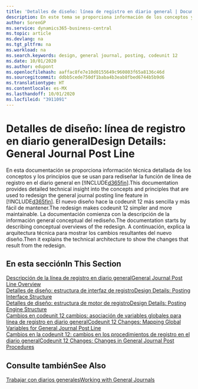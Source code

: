 ```yaml
---
title: 'Detalles de diseño: línea de registro en diario general | Documentos de Microsoft'
description: En este tema se proporciona información de los conceptos y los principios que se usan para rediseñar la función de línea de registro en el diario general en Business Central.
author: SorenGP
ms.service: dynamics365-business-central
ms.topic: article
ms.devlang: na
ms.tgt_pltfrm: na
ms.workload: na
ms.search.keywords: design, general journal, posting, codeunit 12
ms.date: 10/01/2020
ms.author: edupont
ms.openlocfilehash: aaffac8fe7e10d0155649c960803f65a8136c46d
ms.sourcegitcommit: ddbb5cede750df1baba4b3eab8fbed6744b5b9d6
ms.translationtype: HT
ms.contentlocale: es-MX
ms.lasthandoff: 10/01/2020
ms.locfileid: "3911091"
---
```

# <a name="design-details-general-journal-post-line"></a><span data-ttu-id="b5b40-103">Detalles de diseño: línea de registro en diario general</span><span class="sxs-lookup"><span data-stu-id="b5b40-103">Design Details: General Journal Post Line</span></span>
<span data-ttu-id="b5b40-104">En esta documentación se proporciona información técnica detallada de los conceptos y los principios que se usan para rediseñar la función de línea de registro en el diario general en [!INCLUDE[d365fin](includes/d365fin_md.md)].</span><span class="sxs-lookup"><span data-stu-id="b5b40-104">This documentation provides detailed technical insight into the concepts and principles that are used to redesign the general journal posting line feature in [!INCLUDE[d365fin](includes/d365fin_md.md)].</span></span> <span data-ttu-id="b5b40-105">El nuevo diseño hace la codeunit 12 más sencilla y más fácil de mantener.</span><span class="sxs-lookup"><span data-stu-id="b5b40-105">The redesign makes codeunit 12 simpler and more maintainable.</span></span> <span data-ttu-id="b5b40-106">La documentación comienza con la descripción de la información general conceptual del rediseño.</span><span class="sxs-lookup"><span data-stu-id="b5b40-106">The documentation starts by describing conceptual overviews of the redesign.</span></span> <span data-ttu-id="b5b40-107">A continuación, explica la arquitectura técnica para mostrar los cambios resultantes del nuevo diseño.</span><span class="sxs-lookup"><span data-stu-id="b5b40-107">Then it explains the technical architecture to show the changes that result from the redesign.</span></span>  

## <a name="in-this-section"></a><span data-ttu-id="b5b40-108">En esta sección</span><span class="sxs-lookup"><span data-stu-id="b5b40-108">In This Section</span></span>  
[<span data-ttu-id="b5b40-109">Descripción de la línea de registro en diario general</span><span class="sxs-lookup"><span data-stu-id="b5b40-109">General Journal Post Line Overview</span></span>](design-details-general-journal-post-line-overview.md)  
[<span data-ttu-id="b5b40-110">Detalles de diseño: estructura de interfaz de registro</span><span class="sxs-lookup"><span data-stu-id="b5b40-110">Design Details: Posting Interface Structure</span></span>](design-details-posting-interface-structure.md)  
[<span data-ttu-id="b5b40-111">Detalles de diseño: estructura de motor de registro</span><span class="sxs-lookup"><span data-stu-id="b5b40-111">Design Details: Posting Engine Structure</span></span>](design-details-posting-engine-structure.md)  
[<span data-ttu-id="b5b40-112">Cambios en codeunit 12 cambios: asociación de variables globales para línea de registro en diario general</span><span class="sxs-lookup"><span data-stu-id="b5b40-112">Codeunit 12 Changes: Mapping Global Variables for General Journal Post Line</span></span>](design-details-codeunit-12-changes-mapping-global-variables-for-general-journal-post-line.md)  
[<span data-ttu-id="b5b40-113">Cambios en la codeunit 12: cambios en los procedimientos de registro en el diario general</span><span class="sxs-lookup"><span data-stu-id="b5b40-113">Codeunit 12 Changes: Changes in General Journal Post Procedures</span></span>](design-details-codeunit-12-changes-changes-in-general-journal-post-procedures.md)  

## <a name="see-also"></a><span data-ttu-id="b5b40-114">Consulte también</span><span class="sxs-lookup"><span data-stu-id="b5b40-114">See Also</span></span>  
[<span data-ttu-id="b5b40-115">Trabajar con diarios generales</span><span class="sxs-lookup"><span data-stu-id="b5b40-115">Working with General Journals</span></span>](ui-work-general-journals.md)
